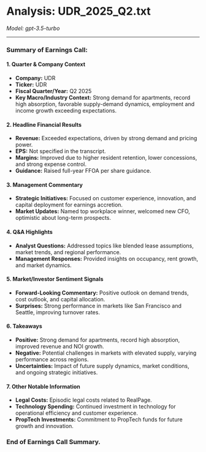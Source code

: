 # Analysis: UDR_2025_Q2.txt

*Model: gpt-3.5-turbo*

---

### Summary of Earnings Call:

#### 1. **Quarter & Company Context**
- **Company:** UDR
- **Ticker:** UDR
- **Fiscal Quarter/Year:** Q2 2025
- **Key Macro/Industry Context:** Strong demand for apartments, record high absorption, favorable supply-demand dynamics, employment and income growth exceeding expectations.

#### 2. **Headline Financial Results**
- **Revenue:** Exceeded expectations, driven by strong demand and pricing power.
- **EPS:** Not specified in the transcript.
- **Margins:** Improved due to higher resident retention, lower concessions, and strong expense control.
- **Guidance:** Raised full-year FFOA per share guidance.

#### 3. **Management Commentary**
- **Strategic Initiatives:** Focused on customer experience, innovation, and capital deployment for earnings accretion.
- **Market Updates:** Named top workplace winner, welcomed new CFO, optimistic about long-term prospects.

#### 4. **Q&A Highlights**
- **Analyst Questions:** Addressed topics like blended lease assumptions, market trends, and regional performance.
- **Management Responses:** Provided insights on occupancy, rent growth, and market dynamics.

#### 5. **Market/Investor Sentiment Signals**
- **Forward-Looking Commentary:** Positive outlook on demand trends, cost outlook, and capital allocation.
- **Surprises:** Strong performance in markets like San Francisco and Seattle, improving turnover rates.

#### 6. **Takeaways**
- **Positive:** Strong demand for apartments, record high absorption, improved revenue and NOI growth.
- **Negative:** Potential challenges in markets with elevated supply, varying performance across regions.
- **Uncertainties:** Impact of future supply dynamics, market conditions, and ongoing strategic initiatives.

#### 7. **Other Notable Information**
- **Legal Costs:** Episodic legal costs related to RealPage.
- **Technology Spending:** Continued investment in technology for operational efficiency and customer experience.
- **PropTech Investments:** Commitment to PropTech funds for future growth and innovation.

### End of Earnings Call Summary.